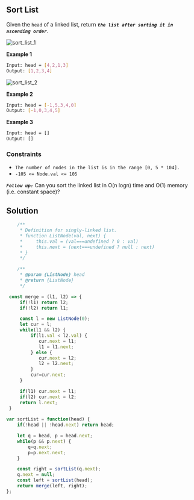 
##   Sort List

Given the ```head``` of a linked list, return ***```the list after sorting it in ascending order```***.

 


 


 


![sort_list_1](https://user-images.githubusercontent.com/118065908/235088495-7ab9880a-7b46-4c7c-9129-d53823f71e49.jpg)


**Example 1**
```bash
Input: head = [4,2,1,3]
Output: [1,2,3,4]
```
![sort_list_2](https://user-images.githubusercontent.com/118065908/235088500-89bb45c8-6109-4cea-bb6b-ae59036066bc.jpg)

**Example 2**
```bash
Input: head = [-1,5,3,4,0]
Output: [-1,0,3,4,5]
```

**Example 3**
```bash
Input: head = []
Output: []
```

### Constraints

- ```The number of nodes in the list is in the range [0, 5 * 104].```
- ```-105 <= Node.val <= 105```

***```Follow up:```*** Can you sort the linked list in O(n logn) time and O(1) memory (i.e. constant space)?

## Solution

```javascript
    /**
     * Definition for singly-linked list.
     * function ListNode(val, next) {
     *     this.val = (val===undefined ? 0 : val)
     *     this.next = (next===undefined ? null : next)
     * }
     */

    /**
     * @param {ListNode} head
     * @return {ListNode}
     */

 const merge = (l1, l2) => {
     if(!l1) return l2;
     if(!l2) return l1;

     const l = new ListNode(0);
     let cur = l;
     while(l1 && l2) {
         if(l1.val < l2.val) {
            cur.next = l1;
            l1 = l1.next;
         } else {
            cur.next = l2;
            l2 = l2.next;
         }
         cur=cur.next;
     }

     if(l1) cur.next = l1;
     if(l2) cur.next = l2;
     return l.next;
 }
 
var sortList = function(head) {
    if(!head || !head.next) return head;

    let q = head, p = head.next;
    while(p && p.next) {
        q=q.next;
        p=p.next.next;
    }

    const right = sortList(q.next);
    q.next = null;
    const left = sortList(head);
    return merge(left, right);
};
```
